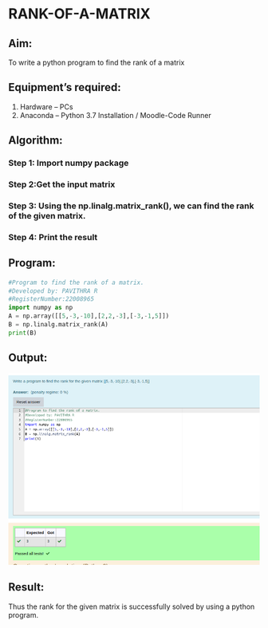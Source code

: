 # RANK-OF-A-MATRIX

## Aim:

To write a python program to find the rank of a matrix

## Equipment’s required:

1. 	Hardware – PCs
2. 	Anaconda – Python 3.7 Installation / Moodle-Code Runner

## Algorithm:

### Step 1: Import numpy package
### Step 2:Get the input matrix 
### Step 3: Using the np.linalg.matrix_rank(), we can find the rank of the given matrix.
### Step 4: Print the result
## Program:
```python
#Program to find the rank of a matrix.
#Developed by: PAVITHRA R
#RegisterNumber:22008965
import numpy as np
A = np.array([[5,-3,-10],[2,2,-3],[-3,-1,5]])
B = np.linalg.matrix_rank(A)
print(B)
```
## Output:
![](./rank.png)

## Result:

Thus the rank for the given matrix is successfully solved by  using a python program.